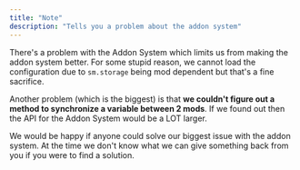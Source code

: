 ```yaml
---
title: "Note"
description: "Tells you a problem about the addon system"
---
```


There's a problem with the Addon System which limits us from making the addon system better. For some stupid reason, we cannot load the configuration due to `sm.storage` being mod dependent but that's a fine sacrifice.

Another problem (which is the biggest) is that **we couldn't figure out a method to synchronize a variable between 2 mods**. If we found out then the API for the Addon System would be a LOT larger.

We would be happy if anyone could solve our biggest issue with the addon system. At the time we don't know what we can give something back from you if you were to find a solution.
